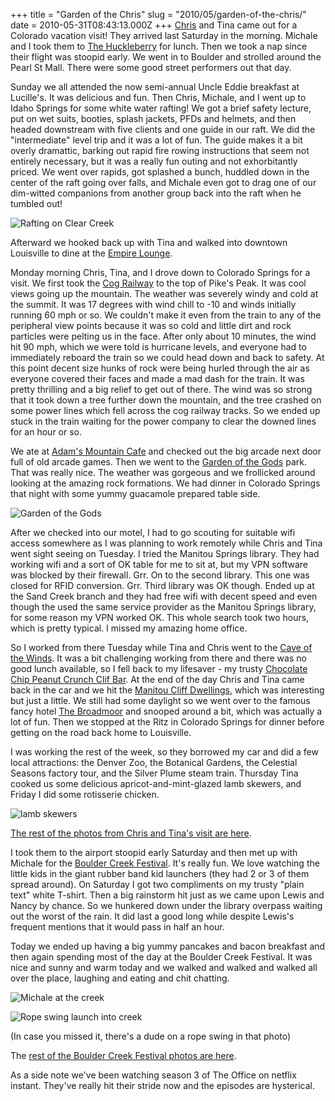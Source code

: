 +++
title = "Garden of the Chris"
slug = "2010/05/garden-of-the-chris/"
date = 2010-05-31T08:43:13.000Z
+++
[Chris](http://christopherbrellochs.com) and Tina came out for a Colorado vacation visit! They arrived last Saturday in the morning. Michale and I took them to [The Huckleberry](http://www.thehuckleberry.com/) for lunch. Then we took a nap since their flight was stoopid early. We went in to Boulder and strolled around the Pearl St Mall. There were some good street performers out that day.

Sunday we all attended the now semi-annual Uncle Eddie breakfast at Lucille's. It was delicious and fun. Then Chris, Michale, and I went up to Idaho Springs for some white water rafting! We got a brief safety lecture, put on wet suits, booties, splash jackets, PFDs and helmets, and then headed downstream with five clients and one guide in our raft. We did the "intermediate" level trip and it was a lot of fun. The guide makes it a bit overly dramattic, barking out rapid fire rowing instructions that seem not entirely necessary, but it was a really fun outing and not exhorbitantly priced. We went over rapids, got splashed a bunch, huddled down in the center of the raft going over falls, and Michale even got to drag one of our dim-witted companions from another group back into the raft when he tumbled out!

![Rafting on Clear Creek](https://peterlyons-org.s3.amazonaws.com/photos/spring_2010/043_rafting.jpg)

Afterward we hooked back up with Tina and walked into downtown Louisville to dine at the [Empire Lounge](http://www.theempirerestaurant.com/).

Monday morning Chris, Tina, and I drove down to Colorado Springs for a visit. We first took the [Cog Railway](http://cograilway.com/) to the top of Pike's Peak. It was cool views going up the mountain. The weather was severely windy and cold at the summit. It was 17 degrees with wind chill to -10 and winds initially running 60 mph or so. We couldn't make it even from the train to any of the peripheral view points because it was so cold and little dirt and rock particles were pelting us in the face. After only about 10 minutes, the wind hit 90 mph, which we were told is hurricane levels, and everyone had to immediately reboard the train so we could head down and back to safety. At this point decent size hunks of rock were being hurled through the air as everyone covered their faces and made a mad dash for the train. It was pretty thrilling and a big relief to get out of there. The wind was so strong that it took down a tree further down the mountain, and the tree crashed on some power lines which fell across the cog railway tracks. So we ended up stuck in the train waiting for the power company to clear the downed lines for an hour or so.

We ate at [Adam's Mountain Cafe](http://www.adamsmountain.com/) and checked out the big arcade next door full of old arcade games. Then we went to the [Garden of the Gods](http://en.wikipedia.org/wiki/Garden_of_the_Gods) park. That was really nice. The weather was gorgeous and we frollicked around looking at the amazing rock formations. We had dinner in Colorado Springs that night with some yummy guacamole prepared table side.

![Garden of the Gods](https://peterlyons-org.s3.amazonaws.com/photos/spring_2010/122_garden_of_the_gods.jpg)

After we checked into our motel, I had to go scouting for suitable wifi access somewhere as I was planning to work remotely while Chris and Tina went sight seeing on Tuesday. I tried the Manitou Springs library. They had working wifi and a sort of OK table for me to sit at, but my VPN software was blocked by their firewall. Grr. On to the second library. This one was closed for RFID conversion. Grr. Third library was OK though. Ended up at the Sand Creek branch and they had free wifi with decent speed and even though the used the same service provider as the Manitou Springs library, for some reason my VPN worked OK. This whole search took two hours, which is pretty typical. I missed my amazing home office.

So I worked from there Tuesday while Tina and Chris went to the [Cave of the Winds](http://www.caveofthewinds.com/). It was a bit challenging working from there and there was no good lunch available, so I fell back to my lifesaver - my trusty [Chocolate Chip Peanut Crunch Clif Bar](http://www.clifbar.com/food/products_clif_bar/). At the end of the day Chris and Tina came back in the car and we hit the [Manitou Cliff Dwellings](http://www.cliffdwellingsmuseum.com/), which was interesting but just a little. We still had some daylight so we went over to the famous fancy hotel [The Broadmoor](http://www.broadmoor.com/) and snooped around a bit, which was actually a lot of fun. Then we stopped at the Ritz in Colorado Springs for dinner before getting on the road back home to Louisville.

I was working the rest of the week, so they borrowed my car and did a few local attractions: the Denver Zoo, the Botanical Gardens, the Celestial Seasons factory tour, and the Silver Plume steam train. Thursday Tina cooked us some delicious apricot-and-mint-glazed lamb skewers, and Friday I did some rotisserie chicken.

![lamb skewers](https://peterlyons-org.s3.amazonaws.com/photos/spring_2010/130_lamb.jpg)

[The rest of the photos from Chris and Tina's visit are here](/app/photos?gallery=spring_2010&photo=041_rafting).

I took them to the airport stoopid early Saturday and then met up with Michale for the [Boulder Creek Festival](http://www.bceproductions.com/boulder-creek-festival/). It's really fun. We love watching the little kids in the giant rubber band kid launchers (they had 2 or 3 of them spread around). On Saturday I got two compliments on my trusty "plain text" white T-shirt. Then a big rainstorm hit just as we came upon Lewis and Nancy by chance. So we hunkered down under the library overpass waiting out the worst of the rain. It did last a good long while despite Lewis's frequent mentions that it would pass in half an hour.

Today we ended up having a big yummy pancakes and bacon breakfast and then again spending most of the day at the Boulder Creek Festival. It was nice and sunny and warm today and we walked and walked and walked all over the place, laughing and eating and chit chatting.

![Michale at the creek](https://peterlyons-org.s3.amazonaws.com/photos/summer_2010/008_mk_creek.jpg)  

![Rope swing launch into creek](https://peterlyons-org.s3.amazonaws.com/photos/summer_2010/010_rope_swing.jpg)

(In case you missed it, there's a dude on a rope swing in that photo)

The [rest of the Boulder Creek Festival photos are here](/app/photos?gallery=summer_2010).

As a side note we've been watching season 3 of The Office on netflix instant. They've really hit their stride now and the episodes are hysterical.